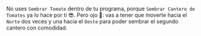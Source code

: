No uses `Sembrar Tomate` dentro de tu programa, porque `Sembrar Cantero de Tomates` ya lo hace por ti :sunglasses:. Pero ojo :eyes:: vas a tener que moverte hacia el `Norte` dos veces y una hacia el `Oeste` para poder sembrar el segundo cantero con comodidad. 
